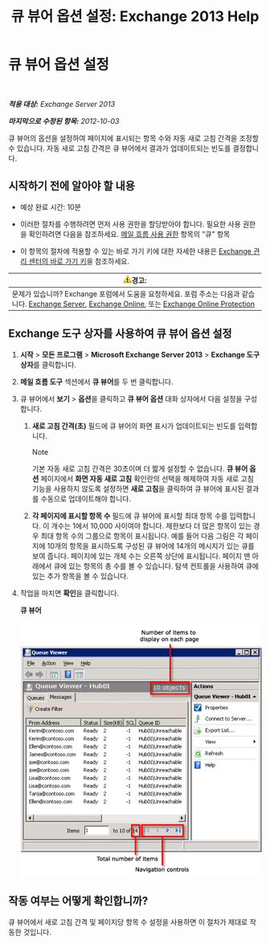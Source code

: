 ﻿---
title: '큐 뷰어 옵션 설정: Exchange 2013 Help'
TOCTitle: 큐 뷰어 옵션 설정
ms:assetid: 03a9134c-0714-4c13-b286-92bccc7ec05e
ms:mtpsurl: https://technet.microsoft.com/ko-kr/library/Aa995934(v=EXCHG.150)
ms:contentKeyID: 50482404
ms.date: 05/22/2018
mtps_version: v=EXCHG.150
ms.translationtype: MT
---

# 큐 뷰어 옵션 설정

 

_**적용 대상:** Exchange Server 2013_

_**마지막으로 수정된 항목:** 2012-10-03_

큐 뷰어의 옵션을 설정하여 페이지에 표시되는 항목 수와 자동 새로 고침 간격을 조정할 수 있습니다. 자동 새로 고침 간격은 큐 뷰어에서 결과가 업데이트되는 빈도를 결정합니다.

## 시작하기 전에 알아야 할 내용

  - 예상 완료 시간: 10분

  - 이러한 절차를 수행하려면 먼저 사용 권한을 할당받아야 합니다. 필요한 사용 권한을 확인하려면 다음을 참조하세요. [메일 흐름 사용 권한](mail-flow-permissions-exchange-2013-help.md) 항목의 "큐" 항목

  - 이 항목의 절차에 적용할 수 있는 바로 가기 키에 대한 자세한 내용은 [Exchange 관리 센터의 바로 가기 키](keyboard-shortcuts-in-the-exchange-admin-center-exchange-online-protection-help.md)을 참조하세요.

<table>
<thead>
<tr class="header">
<th><img src="images/Bb125224.warning(EXCHG.150).gif" title="경고" alt="경고" />경고:</th>
</tr>
</thead>
<tbody>
<tr class="odd">
<td>문제가 있습니까? Exchange 포럼에서 도움을 요청하세요. 포럼 주소는 다음과 같습니다. <a href="https://go.microsoft.com/fwlink/p/?linkid=60612">Exchange Server</a>, <a href="https://go.microsoft.com/fwlink/p/?linkid=267542">Exchange Online</a>, 또는 <a href="https://go.microsoft.com/fwlink/p/?linkid=285351">Exchange Online Protection</a></td>
</tr>
</tbody>
</table>


## Exchange 도구 상자를 사용하여 큐 뷰어 옵션 설정

1.  **시작** \> **모든 프로그램** \> **Microsoft Exchange Server 2013** \> **Exchange 도구 상자**를 클릭합니다.

2.  **메일 흐름 도구** 섹션에서 **큐 뷰어**를 두 번 클릭합니다.

3.  큐 뷰어에서 **보기** \> **옵션**을 클릭하고 **큐 뷰어 옵션** 대화 상자에서 다음 설정을 구성합니다.
    
    1.  **새로 고침 간격(초)** 필드에 큐 뷰어의 화면 표시가 업데이트되는 빈도를 입력합니다.
        

        > [!NOTE]
        > 기본 자동 새로 고침 간격은 30초이며 더 짧게 설정할 수 없습니다. <STRONG>큐 뷰어 옵션</STRONG> 페이지에서 <STRONG>화면 자동 새로 고침</STRONG> 확인란의 선택을 해제하여 자동 새로 고침 기능을 사용하지 않도록 설정하면 <STRONG>새로 고침</STRONG>을 클릭하여 큐 뷰어에 표시된 결과를 수동으로 업데이트해야 합니다.

    
    2.  **각 페이지에 표시할 항목 수** 필드에 큐 뷰어에 표시할 최대 항목 수를 입력합니다. 이 개수는 1에서 10,000 사이여야 합니다. 제한보다 더 많은 항목이 있는 경우 최대 항목 수의 그룹으로 항목이 표시됩니다. 예를 들어 다음 그림은 각 페이지에 10개의 항목을 표시하도록 구성된 큐 뷰어에 14개의 메시지가 있는 큐를 보여 줍니다. 페이지에 있는 개체 수는 오른쪽 상단에 표시됩니다. 페이지 맨 아래에서 큐에 있는 항목의 총 수를 볼 수 있습니다. 탐색 컨트롤을 사용하여 큐에 있는 추가 항목을 볼 수 있습니다.

4.  작업을 마치면 **확인**을 클릭합니다.
    
    **큐 뷰어**
    
    ![항목 수가 항목 제한을 초과한 큐 뷰어](images/Aa995934.e82196e6-002a-4e9e-823d-b244b0bd25e2(EXCHG.150).gif "항목 수가 항목 제한을 초과한 큐 뷰어")  

## 작동 여부는 어떻게 확인합니까?

큐 뷰어에서 새로 고침 간격 및 페이지당 항목 수 설정을 사용하면 이 절차가 제대로 작동한 것입니다.

